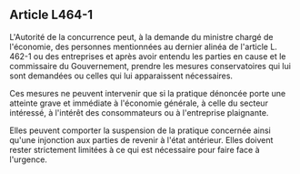 Article L464-1
----
L'Autorité de la concurrence peut, à la demande du ministre chargé de
l'économie, des personnes mentionnées au dernier alinéa de l'article L. 462-1 ou
des entreprises et après avoir entendu les parties en cause et le commissaire du
Gouvernement, prendre les mesures conservatoires qui lui sont demandées ou
celles qui lui apparaissent nécessaires.

Ces mesures ne peuvent intervenir que si la pratique dénoncée porte une atteinte
grave et immédiate à l'économie générale, à celle du secteur intéressé, à
l'intérêt des consommateurs ou à l'entreprise plaignante.

Elles peuvent comporter la suspension de la pratique concernée ainsi qu'une
injonction aux parties de revenir à l'état antérieur. Elles doivent rester
strictement limitées à ce qui est nécessaire pour faire face à l'urgence.
